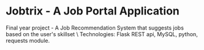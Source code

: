 # Jobtrix - A Job Portal Application
Final year project - A Job Recommendation System that suggests jobs based on the user's skillset
\\
Technologies: Flask REST api, MySQL, python, requests module.
